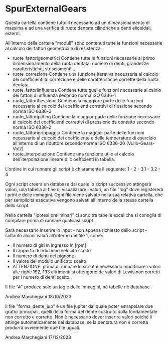 # SpurExternalGears

Questa cartella contiene tutto il necessario ad un dimensionamento di massima e ad una verifica di ruote dentate cilindriche a denti elicoidali, esterni. 

All'interno della cartella "moduli" sono contenuti tutte le funzioni necessarie al calcolo dei fattori geometrici e di resistenza. 
  - ruote_fattorigeometrici
    Contiene tutte le funzioni necessarie al primo dimensionamento della ruota dentata: numero di denti, grandezze caratteristiche, strisciamenti...
  - ruote_correzione
    Contiene una funzione iterativa necessaria al calcolo dei coefficienti di correzione e delle caratteristiche corrette della ruota dentata.
  - ruote_fattoriinfluenza
    Contiene tutte quelle funzioni necessarie al calolo dei fattori di influenza secondo norma ISO 6336-1
  - ruote_fattoriflessione
    Contiene la maggiore parte delle funzioni necessarie al calcolo dei coefficienti correttivi di flessione secondo norma ISO 6336-3
  - ruote_fattoripitting
    Contiene la maggior parte delle funzione necessarie al calcolo dei coefficienti correttivi di pressione da contatto secondo norma ISO 6336-2
  - ruote_fattorigrippaggio
    Contiene la maggior parte delle funzioni necessario al calcolo dei coefficiente e delle temperature di esercizio all'interno di un riduttore secondo norma ISO 6336-20 (Vullo-Gears-Vol2)
  - ruote_interpolazione
    Contiene una funzione utile al calcolo dell'iterpolazione lineare di c oefficienti in tabella.

L'ordine in cui runnare gli script è chiaramente il seguente: 
1 - 2 - 3.1 - 3.2 - 4

Ogni script creerà un database dal quale lo script successivo attingerà valori, una tabella al fine di visualizzare i valori, un file "log" dove registererà i print e delle immagini. 
Ogni file viene salvato nella sua relativa cartella, che per semplicità esecutiva vengono salvati all'interno della stessa cartella dello script. 

Nella cartella "ipotesi preliminari" ci sono tre tabelle excel che si consglia di compilare prima di runnare qualsiasi script. 

Sarà necessario inserire in input - non appena richiesto dallo script - soltanto alcuni valori all'interno del file 1, come: 
- Il numero di giri in ingresso in [rpm]
- Il rapporto di riduzione velocità scelto
- Il numero di denti del pignone
- Il valore del modulo unificato scelto
- ATTENZIONE: prima di runnare lo script è necessario modificare i valori alle righe 192, 193 altrimenti si ottengono de valori di Lewis non corretti per i numero di denti scelto.

Il file "4" produce solo un log e delle immagini, nè tabelle nè database

Andrea Marchegiani 
18/10/2023

Il file "forma_dente_jup" è un file jupiter dal quale poter estrapolare due grafici principali, quelli della forma del dente costruito dalla fondamentale non corretto e corretto.
Non è necessario dover inserire valori poiché li attinge automaticamente dai database, se la dentatura non è corretta produrrà ovviemente due file uguali.

Andrea Marchegiani
17/12/2023
